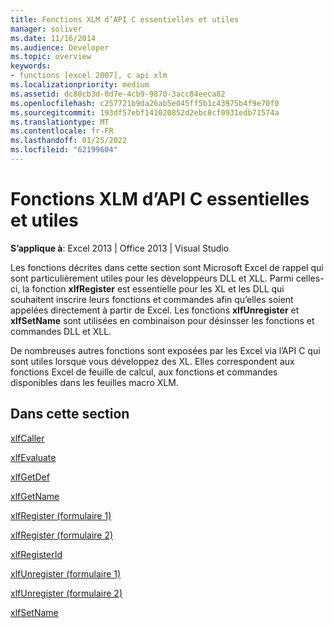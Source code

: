 ```yaml
---
title: Fonctions XLM d’API C essentielles et utiles
manager: soliver
ms.date: 11/16/2014
ms.audience: Developer
ms.topic: overview
keywords:
- functions [excel 2007], c api xlm
ms.localizationpriority: medium
ms.assetid: dc80cb3d-0d7e-4cb9-9870-3acc84eeca82
ms.openlocfilehash: c257721b9da26ab5e045ff5b1c43975b4f9e70f0
ms.sourcegitcommit: 193df57ebf141020852d2ebc8cf0931edb71574a
ms.translationtype: MT
ms.contentlocale: fr-FR
ms.lasthandoff: 01/25/2022
ms.locfileid: "62199604"
---
```

# <a name="essential-and-useful-c-api-xlm-functions"></a>Fonctions XLM d’API C essentielles et utiles

 **S’applique à**: Excel 2013 | Office 2013 | Visual Studio 
  
Les fonctions décrites dans cette section sont Microsoft Excel de rappel qui sont particulièrement utiles pour les développeurs DLL et XLL. Parmi celles-ci, la fonction **xlfRegister** est essentielle pour les XL et les DLL qui souhaitent inscrire leurs fonctions et commandes afin qu’elles soient appelées directement à partir de Excel. Les fonctions **xlfUnregister** et **xlfSetName** sont utilisées en combinaison pour désinsser les fonctions et commandes DLL et XLL. 
  
De nombreuses autres fonctions sont exposées par les Excel via l’API C qui sont utiles lorsque vous développez des XL. Elles correspondent aux fonctions Excel de feuille de calcul, aux fonctions et commandes disponibles dans les feuilles macro XLM.
  
## <a name="in-this-section"></a>Dans cette section

[xlfCaller](xlfcaller.md)
  
[xlfEvaluate](xlfevaluate.md)
  
[xlfGetDef](xlfgetdef.md)
  
[xlfGetName](xlfgetname.md)
  
[xlfRegister (formulaire 1)](xlfregister-form-1.md)
  
[xlfRegister (formulaire 2)](xlfregister-form-2.md)
  
[xlfRegisterId](xlfregisterid.md)
  
[xlfUnregister (formulaire 1)](xlfunregister-form-1.md)
  
[xlfUnregister (formulaire 2)](xlfunregister-form-2.md)
  
[xlfSetName](xlfsetname.md)
  

